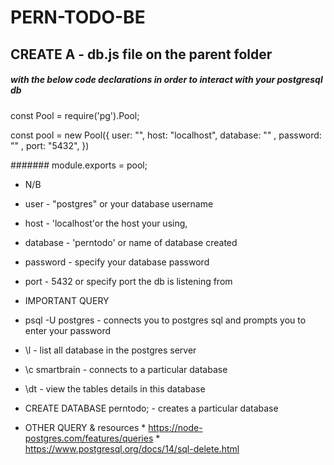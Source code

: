 # PERN-TODO-BE

## CREATE A - db.js file on the parent folder 
##### with the below code declarations in order to interact with your postgresql db 

const Pool = require('pg').Pool;

const pool = new Pool({
    user: "",
    host: "localhost",
    database: "" ,
    password: ""  ,
    port: "5432",
})

####### module.exports = pool;

- N/B
- user - "postgres" or your database username
- host - 'localhost'or the host your using,
- database - 'perntodo' or name of database created
- password -  specify your database password
- port - 5432 or specify port the db is listening from

- IMPORTANT QUERY
- psql -U postgres - connects you to postgres sql and prompts you to enter your password
- \l - list all database in the postgres server
- \c smartbrain - connects to a particular database
- \dt - view the tables details in this database
- CREATE DATABASE perntodo; - creates a particular database
- OTHER QUERY & resources * https://node-postgres.com/features/queries
                         *  https://www.postgresql.org/docs/14/sql-delete.html

